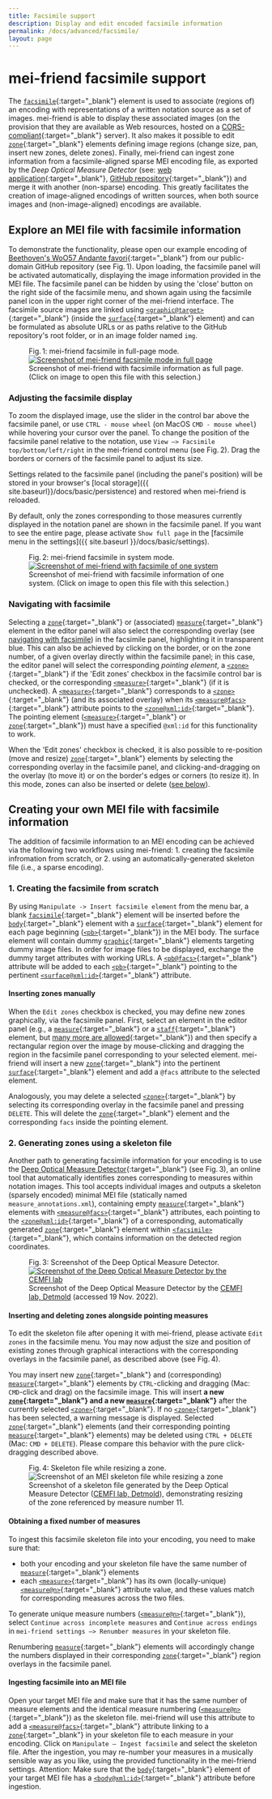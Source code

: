 ```yaml
---
title: Facsimile support
description: Display and edit encoded facsimile information
permalink: /docs/advanced/facsimile/
layout: page 
---
```

# mei-friend facsimile support

The [`facsimile`](https://music-encoding.org/guidelines/v5/elements/facsimile){:target="_blank"} element is used to associate (regions of) an encoding with  representations of a written notation source as a set of images. mei-friend is able to display these associated images (on the provision that they are available as Web resources, hosted on a [CORS-compliant](https://developer.mozilla.org/en-US/docs/Web/HTTP/CORS){:target="_blank"} server). It also makes it possible to edit [`zone`](https://music-encoding.org/guidelines/v5/elements/zone){:target="_blank"} elements defining image regions (change size, pan, insert new zones, delete zones). Finally, mei-friend can ingest zone information from a facsimile-aligned sparse MEI encoding file, as exported by the *Deep Optical Measure Detector* (see: [web application](https://measure-detector.edirom.de/){:target="_blank"}, [GitHub repository](https://github.com/OMR-Research/MeasureDetector){:target="_blank"}) and merge it with another (non-sparse) encoding. This greatly facilitates the creation of image-aligned encodings of written sources, when both source images and (non-image-aligned) encodings are available. 

## Explore an MEI file with facsimile information
To demonstrate the functionality, please open our example encoding of [Beethoven's WoO57 Andante favori](https://mei-friend.mdw.ac.at/?notationOrientation=top&notationProportion=.6&facsimileOrientation=left&facsimileProportion=.45&breaks=line&file=https://raw.githubusercontent.com/trompamusic-encodings/Beethoven_Op76_BreitkopfHaertel/master/Beethoven_Op76-Breitkopf-Haertel.mei){:target="_blank"} from our public-domain GitHub repository (see Fig.&thinsp;1). Upon loading, the facsimile panel will be activated automatically, displaying the image information provided in the MEI file. The facsimile panel can be hidden by using the 'close' button on the right side of the facsimile menu, and shown again using the facsimile panel icon in the upper right corner of the mei-friend interface. The facsimile source images are linked using [`<graphic@target>`](https://music-encoding.org/guidelines/v5/elements/graphic#attributes){:target="_blank"} (inside the [`surface`](https://music-encoding.org/guidelines/v5/elements/surface){:target="_blank"} element) and can be formulated as absolute URLs or as paths relative to the GitHub repository's root folder, or in an image folder named `img`.

<figure class="figure">
    <div class="figure-title">Fig.&thinsp;1: mei-friend facsimile in full-page mode.</div>
    <a href="https://mei-friend.mdw.ac.at/?notationOrientation=top&notationProportion=.6&facsimileOrientation=left&facsimileProportion=.45&breaks=encoded&file=https://raw.githubusercontent.com/trompamusic-encodings/Beethoven_Op76_BreitkopfHaertel/master/Beethoven_Op76-Breitkopf-Haertel.mei&select=mlzsrty" target="_blank">
        <img class="figure-img" src="{{ site.baseurl }}/assets/img/facsimile/facsimile-fullpage-screenshot.png" 
            alt="Screenshot of mei-friend facsimile mode in full page" />
    </a>
    <figcaption class="figure-caption">Screenshot of mei-friend with facsimile information as full page. (Click on image to open this file with this selection.)</figcaption>
</figure>

### Adjusting the facsimile display

To zoom the displayed image, use the slider in the control bar above the facsimile panel, or use `CTRL - mouse wheel` (on MacOS `CMD - mouse wheel`) while hovering your cursor over the panel. To change the position of the facsimile panel relative to the notation, use `View –> Facsimile top/bottom/left/right` in the mei-friend control menu (see Fig.&thinsp;2). Drag the borders or corners of the facsimile panel to adjust its size. 

Settings related to the facsimile panel (including the panel's position) will be stored in your browser's [local storage]({{ site.baseurl}}/docs/basic/persistence) and restored when mei-friend is reloaded. 

By default, only the zones corresponding to those measures currently displayed in the notation panel are shown in the facsimile panel. If you want to see the entire page, please activate `Show full page` in the [facsimile menu in the settings]({{ site.baseurl }}/docs/basic/settings).

<figure class="figure">
    <div class="figure-title">Fig.&thinsp;2: mei-friend facsimile in system mode.</div>
    <a href="https://mei-friend.mdw.ac.at/?notationOrientation=top&notationProportion=.6&facsimileOrientation=top&facsimileProportion=.45&breaks=line&file=https://raw.githubusercontent.com/trompamusic-encodings/Beethoven_Op76_BreitkopfHaertel/master/Beethoven_Op76-Breitkopf-Haertel.mei&select=m5ds0e" target="_blank">
        <img class="figure-img" src="{{ site.baseurl }}/assets/img/facsimile/facsimile-system-screenshot.png" 
            alt="Screenshot of mei-friend with facsimile of one system" />
    </a>
    <figcaption class="figure-caption">Screenshot of mei-friend with facsimile information of one system. (Click on image to open this file with this selection.)</figcaption>
</figure>


### Navigating with facsimile
Selecting a [`zone`](https://music-encoding.org/guidelines/v5/elements/zone){:target="_blank"} or (associated) [`measure`](https://music-encoding.org/guidelines/v5/elements/measure){:target="_blank"} element in the editor panel will also select the corresponding overlay (see [navigating with facsimile](#navigating-with-facsimile)) in the facsimile panel, highlighting it in transparent blue. This can also be achieved by clicking on the border, or on the zone number, of a given overlay directly within the facsimile panel; in this case, the editor panel will select the corresponding *pointing element*, a [`<zone>`](https://music-encoding.org/guidelines/v5/elements/zone){:target="_blank"} if the 'Edit zones' checkbox in the facsimile control bar is checked, or the corresponding [`<measure>`](https://music-encoding.org/guidelines/v5/elements/measure){:target="_blank"} (if it is unchecked). A [`<measure>`](https://music-encoding.org/guidelines/v5/elements/measure){:target="_blank"} corresponds to a [`<zone>`](https://music-encoding.org/guidelines/v5/elements/measure){:target="_blank"} (and its associated overlay) when its [`<measure@facs>`](https://music-encoding.org/guidelines/v5/elements/measure#attributes){:target="_blank"} attribute points to the [`<zone@xml:id>`](https://music-encoding.org/guidelines/v5/elements/zone#attributes){:target="_blank"}. The pointing element ([`<measure>`](https://music-encoding.org/guidelines/v5/elements/measure){:target="_blank"} or [`zone`](https://music-encoding.org/guidelines/v5/elements/zone){:target="_blank"}) must have a specified `@xml:id` for this functionality to work. 

When the 'Edit zones' checkbox is checked, it is also possible to re-position (move and resize) [`zone`](https://music-encoding.org/guidelines/v5/elements/measure){:target="_blank"} elements by selecting the corresponding overlay in the facsimile panel, and clicking-and-dragging on the overlay (to move it) or on the border's edges or corners (to resize it). In this mode, zones can also be inserted or delete ([see below](#inserting-and-deleting-zones-alongside-pointing-measures)).

## Creating your own MEI file with facsimile information

The addition of facsimile information to an MEI encoding can be achieved via the following two workflows using mei-friend: 1. creating the facsimile infromation from scratch, or 2. using an automatically-generated skeleton file (i.e., a sparse encoding).

### 1. Creating the facsimile from scratch

By using `Manipulate -> Insert facsimile element` from the menu bar, a blank [`facsimile`](https://music-encoding.org/guidelines/v5/elements/facsimile){:target="_blank"} element will be inserted before the [`body`](https://music-encoding.org/guidelines/v5/elements/body){:target="_blank"} element with a [`surface`](https://music-encoding.org/guidelines/v5/elements/surface){:target="_blank"} element for each page beginning ([`<pb>`](https://music-encoding.org/guidelines/v5/elements/pb){:target="_blank"}) in the MEI body. The surface element will contain dummy [`graphic`](https://music-encoding.org/guidelines/v5/elements/graphic){:target="_blank"} elements targeting dummy image files. In order for image files to be displayed, exchange the dummy target attributes with working URLs. A [`<pb@facs>`](https://music-encoding.org/guidelines/v5/elements/pb#attributes){:target="_blank"} attribute will be added to each [`<pb>`](https://music-encoding.org/guidelines/v5/elements/pb){:target="_blank"} pointing to the pertinent [`<surface@xml:id>`](https://music-encoding.org/guidelines/v5/elements/surface#attributes){:target="_blank"} attribute.

#### Inserting zones manually

When the `Edit zones` checkbox is checked, you may define new zones graphically, via the facsimile panel. First, select an element in the editor panel (e.g., a [`measure`](https://music-encoding.org/guidelines/v5/elements/measure){:target="_blank"} or a [`staff`](https://music-encoding.org/guidelines/v5/elements/staff){:target="_blank"} element, but [many more are allowed](https://music-encoding.org/guidelines/v5/attribute-classes/att.facsimile.html#availableAt){:target="_blank"}) and then specify a rectangular region over the image by mouse-clicking and dragging the region in the facsimile panel corresponding to your selected element. mei-friend will insert a new [`zone`](https://music-encoding.org/guidelines/v5/elements/zone){:target="_blank"} into the pertinent [`surface`](https://music-encoding.org/guidelines/v5/elements/surface){:target="_blank"} element and add a `@facs` attribute to the selected element.

Analogously, you may delete a selected [`<zone>`](https://music-encoding.org/guidelines/v5/elements/zone){:target="_blank"} by selecting its corresponding overlay in the facsimile panel and pressing `DELETE`. This will delete the [`zone`](https://music-encoding.org/guidelines/v5/elements/zone){:target="_blank"} element and the corresponding `facs` inside the pointing element. 

### 2. Generating zones using a skeleton file

Another path to generating facsimile information for your encoding is to use the [Deep Optical Measure Detector](https://measure-detector.edirom.de/){:target="_blank"} (see Fig.&thinsp;3), an online tool that automatically identifies zones corresponding to measures within notation images. This tool accepts individual images and outputs a skeleton (sparsely encoded) minimal MEI file (statically named `measure_annotations.xml`), containing empty [`measure`](https://music-encoding.org/guidelines/v5/elements/measure){:target="_blank"} elements with [`<measure@facs>`](https://music-encoding.org/guidelines/v5/elements/measure#attributes){:target="_blank"} attributes, each pointing to the [`<zone@xml:id>`](https://music-encoding.org/guidelines/v5/elements/zone#attributes){:target="_blank"} of a corresponding, automatically generated [`zone`](https://music-encoding.org/guidelines/v5/elements/zone){:target="_blank"} element within [`<facsimile>`](https://music-encoding.org/guidelines/v5/elements/facsimile){:target="_blank"}, which contains information on the detected region coordinates. 

<figure class="figure">
    <div class="figure-title">Fig.&thinsp;3: Screenshot of the Deep Optical Measure Detector.</div>
    <a href="https://measure-detector.edirom.de/" target="_blank">
       <img class="figure-img" src="{{ site.baseurl }}/assets/img/facsimile/DOMD-screenshot.png" 
        alt="Screenshot of the Deep Optical Measure Detector by the CEMFI lab" />
    </a>
    <figcaption class="figure-caption">Screenshot of the Deep Optical Measure Detector by the <a href="http://www.cemfi.de/" target="_blank">CEMFI lab, Detmold</a> (accessed 19 Nov. 2022). </figcaption>
</figure>


#### Inserting and deleting zones alongside pointing measures

To edit the skeleton file after opening it with mei-friend, please activate `Edit zones` in the facsimile menu. You may now adjust the size and position of existing zones through graphical interactions with the corresponding overlays in the facsimile panel, as described above (see Fig.&thinsp;4). 

You may insert new [`zone`](https://music-encoding.org/guidelines/v5/elements/zone){:target="_blank"} and (corresponding) [`measure`](https://music-encoding.org/guidelines/v5/elements/measure){:target="_blank"} elements by `CTRL`-clicking and dragging (Mac: `CMD`-click and drag) on the facsimile image. This will insert **a new [`zone`](https://music-encoding.org/guidelines/v5/elements/zone){:target="_blank"} and a new [`measure`](https://music-encoding.org/guidelines/v5/elements/measure){:target="_blank"}** after the currently selected [`<zone>`](https://music-encoding.org/guidelines/v5/elements/zone){:target="_blank"}. If no [`<zone>`](https://music-encoding.org/guidelines/v5/elements/zone){:target="_blank"} has been selected, a warning message is displayed. Selected [`zone`](https://music-encoding.org/guidelines/v5/elements/zone){:target="_blank"} elements (and their corresponding pointing [`measure`](https://music-encoding.org/guidelines/v5/elements/measure){:target="_blank"} elements) may be deleted using `CTRL + DELETE` (Mac: `CMD + DELETE`). Please compare this behavior with the pure click-dragging described above.

<figure class="figure">
    <div class="figure-title">Fig.&thinsp;4: Skeleton file while resizing a zone.</div>
    <img class="figure-img" src="{{ site.baseurl }}/assets/img/facsimile/facsimile-skeleton-file-edit.png" 
        alt="Screenshot of an MEI skeleton file while resizing a zone" />
    <figcaption class="figure-caption">Screenshot of a skeleton file generated by the Deep Optical Measure Detector (<a href="http://www.cemfi.de/" target="_blank">CEMFI lab, Detmold</a>), demonstrating resizing of the zone referenced by measure number 11. </figcaption>
</figure>

#### Obtaining a fixed number of measures

To ingest this facsimile skeleton file into your encoding, you need to make sure that: 
* both your encoding and your skeleton file have the same number of [`measure`](https://music-encoding.org/guidelines/v5/elements/measure){:target="_blank"} elements
* each [`<measure>`](https://music-encoding.org/guidelines/v5/elements/measure){:target="_blank"} has its own (locally-unique) [`<measure@n>`](https://music-encoding.org/guidelines/v5/elements/measure#attributes){:target="_blank"} attribute value, and these values match for corresponding measures across the two files. 

To generate unique measure numbers ([`<measure@n>`](https://music-encoding.org/guidelines/v5/elements/measure#attributes){:target="_blank"}), select `Continue across incomplete measures` and `Continue across endings` in `mei-friend settings –> Renumber measures` in your skeleton file. 

Renumbering [`measure`](https://music-encoding.org/guidelines/v5/elements/measure){:target="_blank"} elements will accordingly change the numbers displayed in their corresponding [`zone`](https://music-encoding.org/guidelines/v5/elements/zone){:target="_blank"} region overlays in the facsimile panel.

#### Ingesting facsimile into an MEI file

Open your target MEI file and make sure that it has the same number of measure elements and the identical measure numbering ([`<measure@n>`](https://music-encoding.org/guidelines/v5/elements/measure#attributes){:target="_blank"}) as the skeleton file. mei-friend will use this attribute to add a [`<measure@facs>`](https://music-encoding.org/guidelines/v5/elements/measure#attributes){:target="_blank"} attribute linking to a [`zone`](https://music-encoding.org/guidelines/v5/elements/zone){:target="_blank"} in your skeleton file to each measure in your encoding. Click on `Manipulate – Ingest facsimile` and select the skeleton file. After the ingestion, you may re-number your measures in a musically sensible way as you like, using the provided functionality in the mei-friend settings. Attention: Make sure that the [`body`](https://music-encoding.org/guidelines/v5/elements/body){:target="_blank"} element of your target MEI file has a [`<body@xml:id>`](https://music-encoding.org/guidelines/v5/elements/body#attributes){:target="_blank"} attribute before ingestion.
